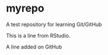 # myrepo
A test repository for learning Git/GitHub 

This is a line from RStudio.

A line added on GitHub
